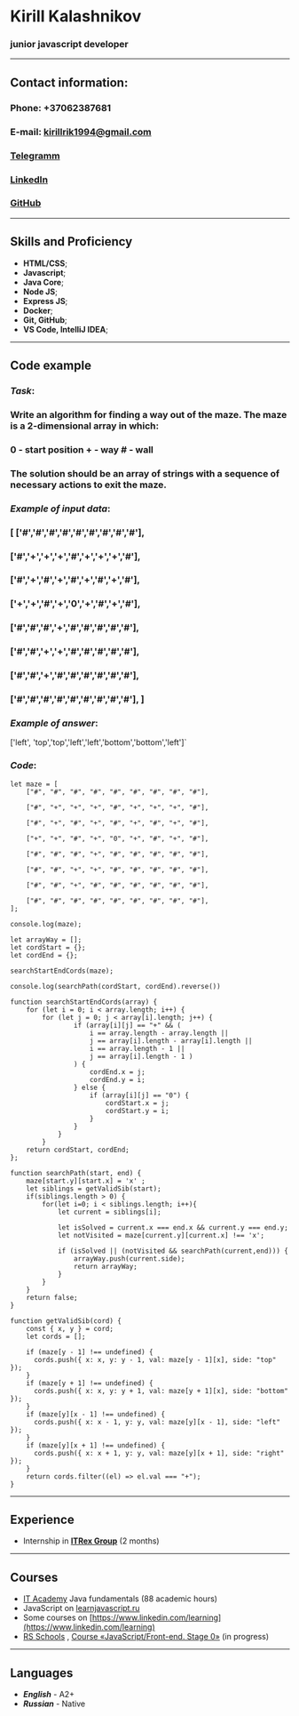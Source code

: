 # **Kirill Kalashnikov**
### **junior** javascript developer
* * *
## **Contact information**:
### Phone: +37062387681
### E-mail: kirillrik1994@gmail.com
### [Telegramm](https://t.me/s1ran0)
### [LinkedIn](https://www.linkedin.com/in/kirill-kalashnikov/)
### [GitHub](https://github.com/KalashnikovKV)
* * *
## **Skills and Proficiency**
* **HTML/CSS**;
* **Javascript**;
* **Java Core**;
* **Node JS**;
* **Express JS**;
* **Docker**;
* **Git, GitHub**;
* **VS Code, IntelliJ IDEA**;

* * *
## **Code example**
### ***Task***: 
### Write an algorithm for finding a way out of the maze. The maze is a 2-dimensional array in which:
### 0 - start position + - way # - wall
### The solution should be an array of strings with a sequence of necessary actions to exit the maze.

### _Example of input data_:
### [ ['#','#','#','#','#','#','#','#','#'],
### ['#','+','+','+','#','+','+','+','#'],
### ['#','+','#','+','#','+','#','+','#'],
### ['+','+','#','+','0','+','#','+','#'],
### ['#','#','#','+','#','#','#','#','#'],
### ['#','#','+','+','#','#','#','#','#'],
### ['#','#','+','#','#','#','#','#','#'],
### ['#','#','#','#','#','#','#','#','#'], ]

### _Example of answer_:
['left', 'top','top','left','left','bottom','bottom','left']`

### ***Code***:
```
let maze = [
    ["#", "#", "#", "#", "#", "#", "#", "#", "#"],
  
    ["#", "+", "+", "+", "#", "+", "+", "+", "#"],
  
    ["#", "+", "#", "+", "#", "+", "#", "+", "#"],
  
    ["+", "+", "#", "+", "0", "+", "#", "+", "#"],
  
    ["#", "#", "#", "+", "#", "#", "#", "#", "#"],
  
    ["#", "#", "+", "+", "#", "#", "#", "#", "#"],
  
    ["#", "#", "+", "#", "#", "#", "#", "#", "#"],
  
    ["#", "#", "#", "#", "#", "#", "#", "#", "#"],
];
  
console.log(maze);

let arrayWay = [];
let cordStart = {};
let cordEnd = {};

searchStartEndCords(maze);

console.log(searchPath(cordStart, cordEnd).reverse())

function searchStartEndCords(array) {
    for (let i = 0; i < array.length; i++) {
        for (let j = 0; j < array[i].length; j++) {
                if (array[i][j] == "+" && (
                    i == array.length - array.length || 
                    j == array[i].length - array[i].length || 
                    i == array.length - 1 || 
                    j == array[i].length - 1 )
                ) {
                    cordEnd.x = j;
                    cordEnd.y = i;
                } else {
                    if (array[i][j] == "0") {
                        cordStart.x = j;
                        cordStart.y = i;
                    }
                }
            }
        }
    return cordStart, cordEnd;
};

function searchPath(start, end) {
    maze[start.y][start.x] = 'x' ;     
    let siblings = getValidSib(start);
    if(siblings.length > 0) {
        for(let i=0; i < siblings.length; i++){
            let current = siblings[i];

            let isSolved = current.x === end.x && current.y === end.y;
            let notVisited = maze[current.y][current.x] !== 'x';

            if (isSolved || (notVisited && searchPath(current,end))) {
                arrayWay.push(current.side);
                return arrayWay;                
            }
        }
    }
    return false;
}

function getValidSib(cord) {
    const { x, y } = cord;  
    let cords = [];
  
    if (maze[y - 1] !== undefined) {
      cords.push({ x: x, y: y - 1, val: maze[y - 1][x], side: "top" });
    }
    if (maze[y + 1] !== undefined) {
      cords.push({ x: x, y: y + 1, val: maze[y + 1][x], side: "bottom" });
    }
    if (maze[y][x - 1] !== undefined) {
      cords.push({ x: x - 1, y: y, val: maze[y][x - 1], side: "left" });
    }
    if (maze[y][x + 1] !== undefined) {
      cords.push({ x: x + 1, y: y, val: maze[y][x + 1], side: "right" });
    }
    return cords.filter((el) => el.val === "+");
}
```
* * *
## **Experience**
* Internship in **[ITRex Group](https://itrexgroup.com/)** (2 months)
* * *
## **Courses**
* [IT Academy](https://www.linkedin.com/school/it-academy/) Java fundamentals (88 academic hours)
* JavaScript on [learnjavascript.ru](https://learn.javascript.ru/)
* Some courses on [https://www.linkedin.com/learning](https://www.linkedin.com/learning)
* [RS Schools](https://rs.school/) , [Course «JavaScript/Front-end. Stage 0»](https://rs.school/js-stage0/) (in progress)
* * *
## **Languages**
* ***English*** - A2+
* ***Russian*** - Native